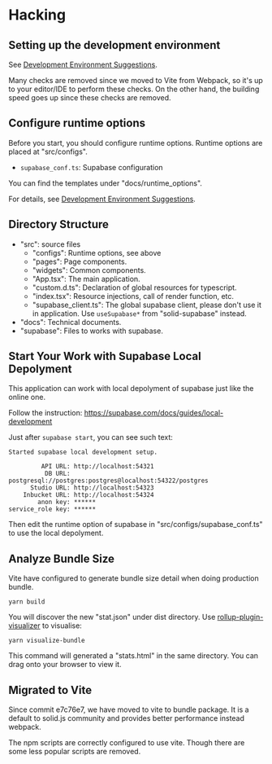 # Hacking

## Setting up the development environment

See [Development Environment Suggestions](./docs/development_env.md).

Many checks are removed since we moved to Vite from Webpack, so it's up to your editor/IDE to perform these checks. On the other hand, the building speed goes up since these checks are removed.

## Configure runtime options

Before you start, you should configure runtime options. Runtime options are placed at "src/configs".

- `supabase_conf.ts`: Supabase configuration

You can find the templates under "docs/runtime_options".

For details, see [Development Environment Suggestions](./docs/development_env.md).

## Directory Structure

- "src": source files
  - "configs": Runtime options, see above
  - "pages": Page components.
  - "widgets": Common components.
  - "App.tsx": The main application.
  - "custom.d.ts": Declaration of global resources for typescript.
  - "index.tsx": Resource injections, call of render function, etc.
  - "supabase_client.ts": The global supabase client, please don't use it in application. Use `useSupabase*` from "solid-supabase" instead.
- "docs": Technical documents.
- "supabase": Files to works with supabase.

## Start Your Work with Supabase Local Depolyment

This application can work with local depolyment of supabase just like the online one.

Follow the instruction: https://supabase.com/docs/guides/local-development

Just after `supabase start`, you can see such text:
````
Started supabase local development setup.

         API URL: http://localhost:54321
          DB URL: postgresql://postgres:postgres@localhost:54322/postgres
      Studio URL: http://localhost:54323
    Inbucket URL: http://localhost:54324
        anon key: ******
service_role key: ******
````

Then edit the runtime option of supabase in "src/configs/supabase_conf.ts" to use the local depolyment.

## Analyze Bundle Size

Vite have configured to generate bundle size detail when doing production bundle.

````shell
yarn build
````

You will discover the new "stat.json" under dist directory. Use [rollup-plugin-visualizer](https://github.com/webpack-contrib/webpack-bundle-analyzer) to visualise:

````shell
yarn visualize-bundle
````

This command will generated a "stats.html" in the same directory. You can drag onto your browser to view it.

## Migrated to Vite
Since commit e7c76e7, we have moved to vite to bundle package. It is a default to solid.js community and provides better performance instead webpack.

The npm scripts are correctly configured to use vite. Though there are some less popular scripts are removed.
